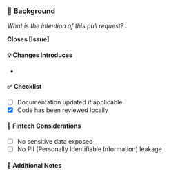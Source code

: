 ### 📜 Background
*What is the intention of this pull request?*

**Closes [Issue]**

#### 💡 Changes Introduces
*

#### ✅ Checklist
- [ ] Documentation updated if applicable
- [X] Code has been reviewed locally

#### 🏦 Fintech Considerations
- [ ] No sensitive data exposed
- [ ] No PII (Personally Identifiable Information) leakage

#### 📌 Additional Notes
<!-- Anything else reviewers should know? -->
